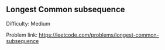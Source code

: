 ## Longest Common subsequence

Difficulty: Medium

Problem link: https://leetcode.com/problems/longest-common-subsequence

